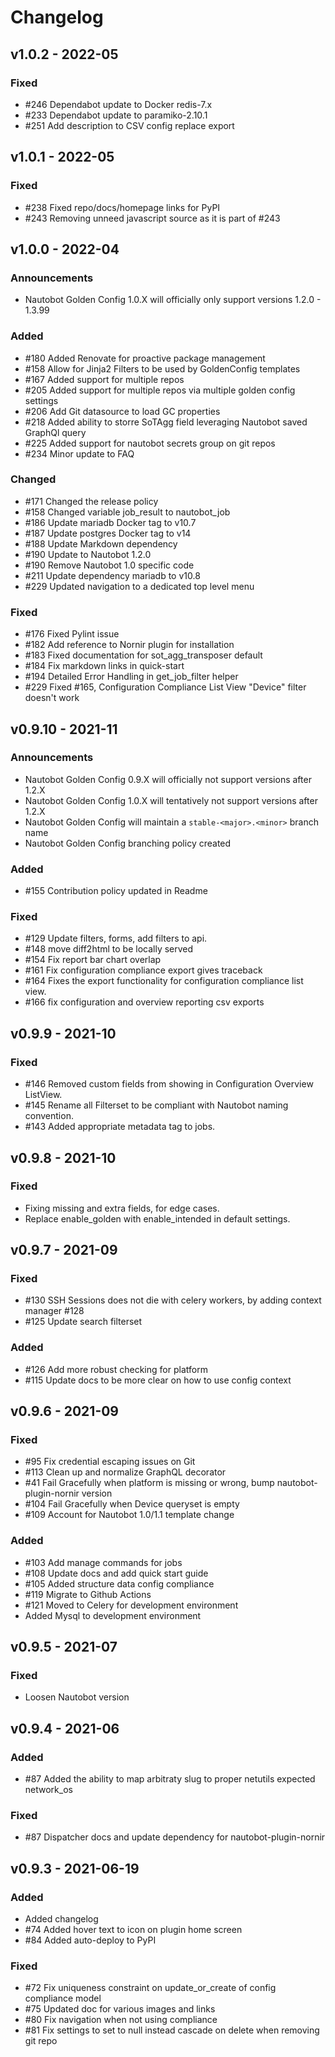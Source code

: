 # Changelog

## v1.0.2 - 2022-05

### Fixed

- #246 Dependabot update to Docker redis-7.x
- #233 Dependabot update to paramiko-2.10.1
- #251 Add description to CSV config replace export

## v1.0.1 - 2022-05

### Fixed

- #238 Fixed repo/docs/homepage links for PyPI
- #243 Removing unneed javascript source as it is part of #243

## v1.0.0 - 2022-04

### Announcements

- Nautobot Golden Config 1.0.X will officially only support versions 1.2.0 - 1.3.99

### Added

- #180 Added Renovate for proactive package management
- #158 Allow for Jinja2 Filters to be used by GoldenConfig templates 
- #167 Added support for multiple repos
- #205 Added support for multiple repos via multiple golden config settings
- #206 Add Git datasource to load GC properties
- #218 Added ability to storre SoTAgg field leveraging Nautobot saved GraphQl query
- #225 Added support for nautobot secrets group on git repos
- #234 Minor update to FAQ

### Changed

- #171 Changed the release policy
- #158 Changed variable job_result to nautobot_job
- #186 Update mariadb Docker tag to v10.7
- #187 Update postgres Docker tag to v14
- #188 Update Markdown dependency
- #190 Update to Nautobot 1.2.0
- #190 Remove Nautobot 1.0 specific code
- #211 Update dependency mariadb to v10.8 
- #229 Updated navigation to a dedicated top level menu

### Fixed

- #176 Fixed Pylint issue
- #182 Add reference to Nornir plugin for installation
- #183 Fixed documentation for sot_agg_transposer default
- #184 Fix markdown links in quick-start
- #194 Detailed Error Handling in get_job_filter helper
- #229 Fixed #165, Configuration Compliance List View "Device" filter doesn't work

## v0.9.10 - 2021-11

### Announcements

- Nautobot Golden Config 0.9.X will officially not support versions after 1.2.X
- Nautobot Golden Config 1.0.X will tentatively not support versions after 1.2.X
- Nautobot Golden Config will maintain a `stable-<major>.<minor>` branch name
- Nautobot Golden Config branching policy created

### Added

- #155 Contribution policy updated in Readme

### Fixed

- #129 Update filters, forms, add filters to api.
- #148 move diff2html to be locally served
- #154 Fix report bar chart overlap
- #161 Fix configuration compliance export gives traceback
- #164 Fixes the export functionality for configuration compliance list view.
- #166 fix configuration and overview reporting csv exports

## v0.9.9 - 2021-10

### Fixed

- #146 Removed custom fields from showing in Configuration Overview ListView.
- #145 Rename all Filterset to be compliant with Nautobot naming convention.
- #143 Added appropriate metadata tag to jobs.

## v0.9.8 - 2021-10

### Fixed

- Fixing missing and extra fields, for edge cases.
- Replace enable_golden with enable_intended in default settings.

## v0.9.7 - 2021-09

### Fixed

- #130 SSH Sessions does not die with celery workers, by adding context manager #128
- #125 Update search filterset

### Added 

- #126 Add more robust checking for platform
- #115 Update docs to be more clear on how to use config context
## v0.9.6 - 2021-09

### Fixed

- #95 Fix credential escaping issues on Git
- #113 Clean up and normalize GraphQL decorator
- #41 Fail Gracefully when platform is missing or wrong, bump nautobot-plugin-nornir version
- #104 Fail Gracefully when Device queryset is empty
- #109 Account for Nautobot 1.0/1.1 template change

### Added 

- #103 Add manage commands for jobs
- #108 Update docs and add quick start guide
- #105 Added structure data config compliance
- #119 Migrate to Github Actions
- #121 Moved to Celery for development environment
- Added Mysql to development environment

## v0.9.5 - 2021-07

### Fixed

- Loosen Nautobot version

## v0.9.4 - 2021-06

### Added

- #87 Added the ability to map arbitraty slug to proper netutils expected network_os

### Fixed

- #87 Dispatcher docs and update dependency for nautobot-plugin-nornir

## v0.9.3 - 2021-06-19

### Added

 - Added changelog
 - #74 Added hover text to icon on plugin home screen
 - #84 Added auto-deploy to PyPI

### Fixed

- #72 Fix uniqueness constraint on update_or_create of config compliance model
- #75 Updated doc for various images and links
- #80 Fix navigation when not using compliance 
- #81 Fix settings to set to null instead cascade on delete when removing git repo